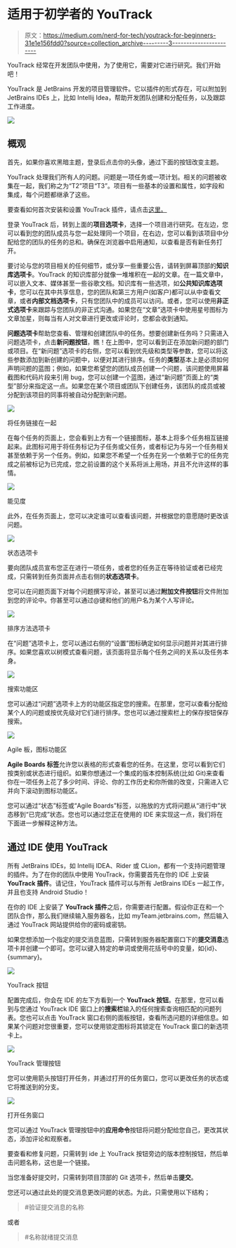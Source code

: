 # 适用于初学者的 YouTrack

> 原文：<https://medium.com/nerd-for-tech/youtrack-for-beginners-31e1e156fdd0?source=collection_archive---------3----------------------->

YouTrack 经常在开发团队中使用，为了使用它，需要对它进行研究。我们开始吧！

YouTrack 是 JetBrains 开发的项目管理软件。它以插件的形式存在，可以附加到 JetBrains IDEs 上，比如 Intellij Idea，帮助开发团队创建和分配任务，以及跟踪工作进度。

![](img/b91be594bd895c77ae1961c3237baf63.png)

## 概观

首先，如果你喜欢黑暗主题，登录后点击你的头像，通过下面的按钮改变主题。

YouTrack 处理我们所有人的问题。问题是一项任务或一项计划。相关的问题被收集在一起，我们称之为“T2”项目“T3”。项目有一些基本的设置和属性，如字段和集成，每个问题都继承了这些。

要查看如何首次安装和设置 YouTrack 插件，请点击[这里。](https://www.jetbrains.com/help/youtrack/standalone/Installation-and-Upgrade.html)

登录 YouTrack 后，转到上面的**项目选项卡**，选择一个项目进行研究。在左边，您可以看到您的团队成员与您一起处理同一个项目，在右边，您可以看到该项目中分配给您的团队的任务的总和。确保在浏览器中启用通知，以查看是否有新任务打开。

要讨论与您的项目相关的任何细节，或分享一些重要公告，请转到屏幕顶部的**知识库选项卡**。YouTrack 的知识库部分就像一堆堆积在一起的文章。在一篇文章中，可以嵌入文本、媒体甚至一些谷歌文档。知识库有一些选项，如**公共知识库选项卡**，您可以在其中共享信息，您的团队和第三方用户(如客户)都可以从中查看文章，或者**内部文档选项卡**，只有您团队中的成员可以访问。或者，您可以使用**非正式选项卡**来跟踪与您团队的非正式沟通。如果您在“文章”选项卡中使用星号图标为文章加星，则每当有人对文章进行更改或评论时，您都会收到通知。

**问题选项卡**帮助您查看、管理和创建团队中的任务。想要创建新任务吗？只需进入问题选项卡，点击**新问题按钮**，瞧！在上图中，您可以看到正在添加新问题的部门或项目。在“新问题”选项卡的右侧，您可以看到优先级和类型等参数，您可以将这些参数添加到新创建的问题中，以便对其进行排序。任务的**类型**基本上是必须如何声明问题的蓝图；例如，如果您希望您的团队成员创建一个问题，该问题使用屏幕截图和代码片段来引用 bug，您可以创建一个蓝图，通过“新问题”页面上的“类型”部分来指定这一点。如果您在某个项目或团队下创建任务，该团队的成员或被分配到该项目的同事将被自动分配到新问题。

![](img/7eadc6462f2b6b15e95d745fe0bd5979.png)

将任务链接在一起

在每个任务的页面上，您会看到上方有一个链接图标，基本上将多个任务相互链接起来。此图标可用于将任务标记为子任务或父任务，或者标记为与另一个任务相关甚至依赖于另一个任务。例如，如果您不希望一个任务在另一个依赖于它的任务完成之前被标记为已完成，您之前设置的这个关系将派上用场，并且不允许这样的事情。

![](img/95ed249ed4a5ecfcc9e12e995ab38057.png)

能见度

此外，在任务页面上，您可以决定谁可以查看该问题，并根据您的意愿随时更改该问题。

![](img/8a45b8f554370249fe49ac822e4572e2.png)

状态选项卡

要向团队成员宣布您正在进行一项任务，或者您的任务正在等待验证或者已经完成，只需转到任务页面并点击右侧的**状态选项卡**。

您可以在问题页面下对每个问题撰写评论，甚至可以通过**附加文件按钮**将文件附加到您的评论中。你甚至可以通过@键和他们的用户名为某个人写评论。

![](img/f4880c093428c504c1f84d5524e9ee52.png)

排序方法选项卡

在“问题”选项卡上，您可以通过右侧的“设置”图标确定如何显示问题并对其进行排序。如果您喜欢以树模式查看问题，该页面将显示每个任务之间的关系以及任务本身。

![](img/45feb60ea0fd06f41f5c921b73398982.png)

搜索功能区

您可以通过“问题”选项卡上方的功能区指定您的搜索。在那里，您可以查看分配给某个人的问题或按优先级对它们进行排序。您也可以通过搜索栏上的保存按钮保存搜索。

![](img/1267a3c33dac7107eedb12ea6dd2b9b3.png)

Agile 板，图标功能区

**Agile Boards 标签**允许您以表格的形式查看您的任务。在这里，您可以看到它们按类别或状态进行组织。如果你想通过一个集成的版本控制系统(比如 Git)来查看你在一项任务上花了多少时间、评论、你的工作历史和你所做的改变，只需进入它并向下滚动到图标功能区。

您可以通过“状态”标签或“Agile Boards”标签，以拖放的方式将问题从“进行中”状态移到“已完成”状态。您也可以通过您正在使用的 IDE 来实现这一点，我们将在下面进一步解释这种方法。

## 通过 IDE 使用 YouTrack

所有 JetBrains IDEs，如 Intellij IDEA、Rider 或 CLion，都有一个支持问题管理的插件。为了在你的团队中使用 YouTrack，你需要首先在你的 IDE 上安装 **YouTrack 插件**。请记住，YouTrack 插件可以与所有 JetBrains IDEs 一起工作，并且也支持 Android Studio！

在你的 IDE 上安装了 **YouTrack 插件**之后，你需要进行配置。假设你正在和一个团队合作，那么我们继续输入服务器名，比如 myTeam.jetbrains.com，然后输入通过 YouTrack 网站提供给你的密码或密钥。

如果您想添加一个指定的提交消息蓝图，只需转到服务器配置窗口下的**提交消息**选项卡并创建一个即可。您可以键入特定的单词或使用花括号中的变量，如{id}、{summary}。

![](img/a42a9c0a58ace9eca8adf569cd5475ca.png)

YouTrack 按钮

配置完成后，你会在 IDE 的左下方看到一个 **YouTrack 按钮**。在那里，您可以看到与您通过 YouTrack IDE 窗口上的**搜索栏**输入的任何搜索查询相匹配的问题列表。您也可以点击 YouTrack 窗口右侧的面板按钮，查看所选问题的详细信息。如果某个问题对您很重要，您可以使用锁定图标将其锁定在 YouTrack 窗口的新选项卡上。

![](img/abfea30f45b8b503b9affd04fdb17a8d.png)

YouTrack 管理按钮

您可以使用箭头按钮打开任务，并通过打开的任务窗口，您可以更改任务的状态或它将推送到的分支。

![](img/e804e1f3acae4f6638de4e434a3d38eb.png)

打开任务窗口

您可以通过 YouTrack 管理按钮中的**应用命令**按钮将问题分配给您自己，更改其状态，添加评论和观察者。

要查看和修复问题，只需转到 ide 上 YouTrack 按钮旁边的版本控制按钮，然后单击问题名称，这也是一个链接。

当您准备好提交时，只需转到项目顶部的 Git 选项卡，然后单击**提交**。

您还可以通过此处的提交消息更改问题的状态。为此，只需使用以下结构；

> #验证提交消息的名称

或者

> #名称就绪提交消息